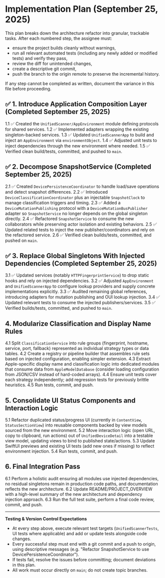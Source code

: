 # Implementation Plan (September 25, 2025)

This plan breaks down the architecture refactor into granular, trackable tasks. After each numbered step, the assignee must:

- ensure the project builds cleanly without warnings,
- run all relevant automated tests (including any newly added or modified tests) and verify they pass,
- review the diff for unintended changes,
- create a descriptive git commit,
- push the branch to the origin remote to preserve the incremental history.

If any step cannot be completed as written, document the variance in this file before proceeding.

## ✅ 1. Introduce Application Composition Layer (Completed September 25, 2025)
1.1 ✅ Created the `UnifiedScanner/AppEnvironment` module defining protocols for shared services.
1.2 ✅ Implemented adapters wrapping the existing singleton-backed services.
1.3 ✅ Updated `UnifiedScannerApp` to build and inject an `AppEnvironment` via `environmentObject`.
1.4 ✅ Adjusted unit tests to inject dependencies through the new environment where needed.
1.5 ✅ Verified clean build/tests, committed, and pushed to `main`.

## ✅ 2. Decompose SnapshotService (Completed September 25, 2025)
2.1 ✅ Created `DevicePersistenceCoordinator` to handle load/save operations and detect snapshot differences.
2.2 ✅ Introduced `DeviceClassificationCoordinator` plus an injectable `SnapshotClock` to manage classification triggers and timing.
2.3 ✅ Added a `DeviceMutationPublishing` protocol with a `DeviceMutationBusPublisher` adapter so `SnapshotService` no longer depends on the global singleton directly.
2.4 ✅ Refactored `SnapshotService` to consume the new collaborators while preserving actor isolation and existing behaviors.
2.5 ✅ Updated related tests to inject the new publisher/coordinators and rely on the refactored service.
2.6 ✅ Verified clean builds/tests, committed, and pushed on `main`.

## ✅ 3. Replace Global Singletons With Injected Dependencies (Completed September 25, 2025)
3.1 ✅ Updated services (notably `HTTPFingerprintService`) to drop static hooks and rely on injected dependencies.
3.2 ✅ Adjusted `AppEnvironment` and `UnifiedScannerApp` to configure lookup providers and supply concrete implementations explicitly.
3.3 ✅ Audited remaining global references, introducing adapters for mutation publishing and OUI lookup injection.
3.4 ✅ Updated relevant tests to consume the injected publishers/services.
3.5 ✅ Verified builds/tests, committed, and pushed to `main`.

## 4. Modularize Classification and Display Name Rules
4.1 Split `ClassificationService` into rule groups (fingerprint, hostname, service, port, fallback) represented as individual strategy types or data tables.
4.2 Create a registry or pipeline builder that assembles rule sets based on injected configuration, enabling simpler extension.
4.3 Extract Apple-specific display name and classification logic into dedicated modules that consume data from `AppleModelDatabase` (consider loading configuration from JSON/CSV instead of hard-coded arrays).
4.4 Ensure unit tests cover each strategy independently; add regression tests for previously brittle heuristics.
4.5 Run tests, commit, and push.

## 5. Consolidate UI Status Components and Interaction Logic
5.1 Refactor duplicated status/progress UI (currently in `ContentView`, `StatusSectionView`) into reusable components backed by view models sourced from the new environment.
5.2 Move interaction logic (open URL, copy to clipboard, run actions) out of `UnifiedDeviceDetail` into a testable view model, updating views to bind to published state/actions.
5.3 Update SwiftUI previews and existing UI tests (add new ones if missing) to reflect environment injection.
5.4 Run tests, commit, and push.

## 6. Final Integration Pass
6.1 Perform a holistic audit ensuring all modules use injected dependencies, no residual singletons remain in production code paths, and documentation reflects the new architecture.
6.2 Update README/PROJECT_OVERVIEW with a high-level summary of the new architecture and dependency injection approach.
6.3 Run the full test suite, perform a final code review, commit, and push.

---

**Testing & Version Control Expectations**
- At every step above, execute relevant test targets (`UnifiedScannerTests`, UI tests where applicable) and add or update tests alongside code changes.
- Every successful step must end with a git commit and a push to origin, using descriptive messages (e.g. "Refactor SnapshotService to use DevicePersistenceCoordinator").
- If tests fail, resolve the issues before committing; document deviations in this plan.
- All work must occur directly on `main`; do not create topic branches.
